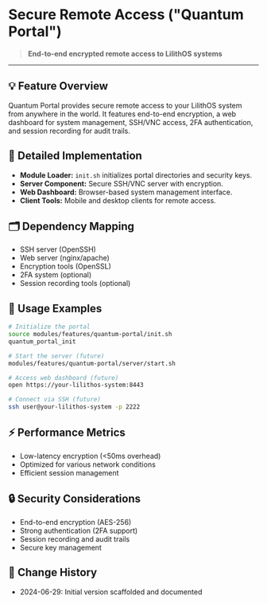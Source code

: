 # Secure Remote Access ("Quantum Portal")

> **End-to-end encrypted remote access to LilithOS systems**

---

## 💡 Feature Overview
Quantum Portal provides secure remote access to your LilithOS system from anywhere in the world. It features end-to-end encryption, a web dashboard for system management, SSH/VNC access, 2FA authentication, and session recording for audit trails.

## 🧠 Detailed Implementation
- **Module Loader:** `init.sh` initializes portal directories and security keys.
- **Server Component:** Secure SSH/VNC server with encryption.
- **Web Dashboard:** Browser-based system management interface.
- **Client Tools:** Mobile and desktop clients for remote access.

## 🗂️ Dependency Mapping
- SSH server (OpenSSH)
- Web server (nginx/apache)
- Encryption tools (OpenSSL)
- 2FA system (optional)
- Session recording tools (optional)

## 🧩 Usage Examples
```sh
# Initialize the portal
source modules/features/quantum-portal/init.sh
quantum_portal_init

# Start the server (future)
modules/features/quantum-portal/server/start.sh

# Access web dashboard (future)
open https://your-lilithos-system:8443

# Connect via SSH (future)
ssh user@your-lilithos-system -p 2222
```

## ⚡ Performance Metrics
- Low-latency encryption (<50ms overhead)
- Optimized for various network conditions
- Efficient session management

## 🔒 Security Considerations
- End-to-end encryption (AES-256)
- Strong authentication (2FA support)
- Session recording and audit trails
- Secure key management

## 📜 Change History
- 2024-06-29: Initial version scaffolded and documented 